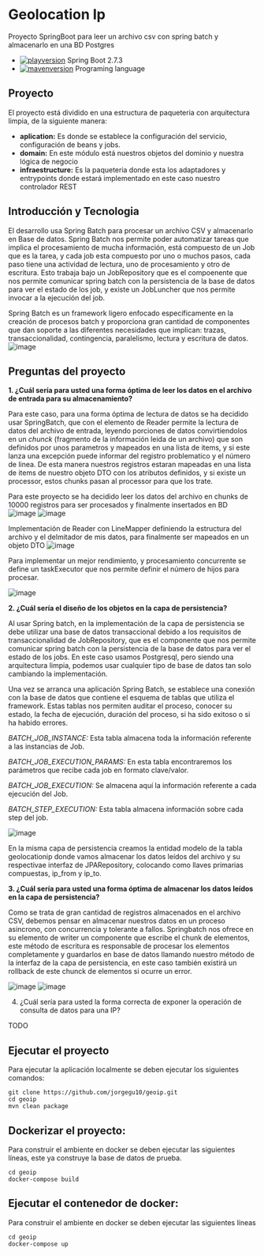 # Geolocation Ip 
Proyecto SpringBoot para leer un archivo csv con spring batch y almacenarlo en una BD Postgres
- [![playversion](https://img.shields.io/badge/Springboot-2.7.3-brightgreen)](https://spring.io/projects/spring-boot) Spring Boot 2.7.3
- [![mavenversion](https://img.shields.io/badge/Java-11-red)](https://www.oracle.com/java/technologies/javase/jdk11-archive-downloads.html) Programing language


## Proyecto

El proyecto está dividido en una estructura de paqueteria con arquitectura limpia, de la siguiente manera:

- **aplication:** Es donde se establece la configuración del servicio, configuración de beans y jobs.
- **domain:** En este módulo está nuestros objetos del dominio y nuestra lógica de negocio
- **infraestructure:** Es la paqueteria donde esta los adaptadores y entrypoints donde estará implementado en este caso nuestro controlador REST

## Introducción y Tecnologia
El desarrollo usa Spring Batch para procesar un archivo CSV y almacenarlo en Base de datos. Spring Batch nos permite poder automatizar tareas que implica el procesamiento de mucha información, está compuesto de un Job que es la tarea, y cada job esta compuesto por uno o muchos pasos, cada paso tiene una actividad de lectura, uno de procesamiento y otro de escritura. Esto trabaja bajo un JobRepository que es el compoenente que nos permite comunicar  spring batch con la persistencia de la base de datos para ver el estado de los job, y existe un JobLuncher que nos permite invocar a la ejecución del job.

Spring Batch es un framework ligero enfocado específicamente en la creación de procesos batch y proporciona gran cantidad de componentes que dan soporte a las diferentes necesidades que implican: trazas, transaccionalidad, contingencia, paralelismo, lectura y escritura de datos.
![image](https://user-images.githubusercontent.com/32180242/188990657-aeed6741-064f-4059-8457-37ec673987ca.png)

## Preguntas del proyecto
**1. ¿Cuál sería para usted una forma óptima de leer los datos en el archivo de entrada
para su almacenamiento?**

Para este caso, para una forma óptima de lectura de datos se ha decidido usar SpringBatch, que con el elemento de Reader permite la lectura de datos del archivo de entrada, leyendo porciones de datos convirtiendolos en un *chunck* (fragmento de la información leida de un archivo) que son definidos por unos parametros y mapeados en una lista de items, y si este lanza una excepción puede informar del registro problematico y el número de linea. De esta manera nuestros registros estaran mapeadas en una lista de items de nuestro objeto DTO con los atributos definidos, y si existe un processor, estos chunks pasan al processor para que los trate.

Para este proyecto se ha decidido leer los datos del archivo en chunks de 10000 registros para ser procesados y finalmente insertados en BD
![image](https://user-images.githubusercontent.com/32180242/189013405-71377c34-d5f0-4545-ae91-c3f8bcef73a9.png)
![image](https://user-images.githubusercontent.com/32180242/188996807-c8885788-718b-4451-a502-8fd00916c85a.png)

Implementación de Reader con LineMapper definiendo la estructura del archivo y el delmitador de mis datos, para finalmente ser mapeados en un objeto DTO
![image](https://user-images.githubusercontent.com/32180242/188996687-af31eaa8-cf2b-4ac4-800e-451c1afe9026.png)

Para implementar un mejor rendimiento, y procesamiento concurrente se define un taskExecutor que nos permite definir el número de hijos para procesar.

![image](https://user-images.githubusercontent.com/32180242/189014445-87154b82-4064-4fe3-acd4-2dcebd86b829.png)



**2. ¿Cuál sería el diseño de los objetos en la capa de persistencia?**

Al usar Spring batch, en la implementación de la capa de persistencia se debe utilizar una base de datos transaccional debido a los requisitos de transaccionalidad de JobRepository, que es el componente que nos permite comunicar spring batch con la persistencia de la base de datos para ver el estado de los jobs. 
En este caso usamos Postgresql, pero siendo una arquitectura limpia, podemos usar cualquier tipo de base de datos tan solo cambiando la implementación.
 
Una vez se arranca una aplicación Spring Batch, se establece una conexión con la base de datos que contiene el esquema de tablas que utiliza el framework.
Estas tablas nos permiten auditar el proceso, conocer su estado, la fecha de ejecución, duración del proceso, si ha sido exitoso o si ha habido errores.

*BATCH_JOB_INSTANCE:* Esta tabla almacena toda la información referente a las instancias de Job.

*BATCH_JOB_EXECUTION_PARAMS:* En esta tabla encontraremos los parámetros que recibe cada job en formato clave/valor.

*BATCH_JOB_EXECUTION:* Se almacena aquí la información referente a cada ejecución del Job.

*BATCH_STEP_EXECUTION:* Esta tabla almacena información sobre cada step del job. 

![image](https://user-images.githubusercontent.com/32180242/189013948-908e260e-f891-4a3f-8f32-70271c72db0a.png)

En la misma capa de persistencia creamos la entidad modelo de la tabla geolocationip donde vamos almacenar los datos leídos del archivo y su respectivae interfaz de JPARepository, colocando como llaves primarias compuestas, ip_from y ip_to.

**3. ¿Cuál sería para usted una forma óptima de almacenar los datos leídos en la capa
de persistencia?**

Como se trata de gran cantidad de registros almacenados en el archivo CSV, debemos pensar en almacenar nuestros datos en un proceso asincrono, con concurrencia y tolerante a fallos. Springbatch nos ofrece en su elemento de writer un componente que escribe el chunk de elementos, este método de escritura es responsable de procesar los elementos completamente y guardarlos en base de datos llamando nuestro método de la interfaz de la capa de persistencia, en este caso también existirá un rollback de este chunck de elementos si ocurre un error.

![image](https://user-images.githubusercontent.com/32180242/189011347-2174aa45-e478-4c3e-8725-9c4ceda28e21.png)
![image](https://user-images.githubusercontent.com/32180242/189011322-9d345ee2-4a17-4e98-8721-39a1ffdfe13c.png)


4. ¿Cuál sería para usted la forma correcta de exponer la operación de consulta de
datos para una IP?

TODO


## Ejecutar el proyecto

Para ejecutar la aplicación localmente se deben ejecutar los siguientes comandos:
```shell
git clone https://github.com/jorgegu10/geoip.git
cd geoip
mvn clean package
```
## Dockerizar el proyecto:
Para construir el ambiente en docker se deben ejecutar las siguientes líneas, este ya construye la base de datos de prueba.
```shell
cd geoip
docker-compose build
```
## Ejecutar el contenedor de docker:
Para construir el ambiente en docker se deben ejecutar las siguientes líneas
```shell
cd geoip
docker-compose up
```

